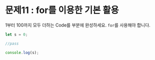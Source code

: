 # 문제11 : for를 이용한 기본 활용

1부터 100까지 모두 더하는 Code를 <pass> 부분에 완성하세요. `for`를 사용해야 합니다.

```jsx
let s = 0;

//pass

console.log(s);
```